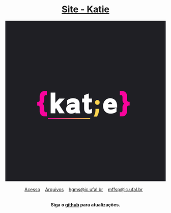 <div align="center">
	<h1>
	<a href = "https://sites.google.com/ic.ufal.br/katie/">
	 Site - Katie
	</a> 
	</h1>
</div>
<div align="center">
	<a href="//www.google.com"><img style="width:100;" src="resources/img/KATIE.png" class="media-object img-responsive img-thumbnail"></a>
<br>
</div>

<p align="center">
	<a href="https://sites.google.com/u/0/s/1UZgxTVBrLxJYyQ9kfKSX2v95Bblq0m2Q/p/1L-r-tQ0We_ZcxukfhNN4ZCbPuiZl2kYl/edit?authuser=0&usp=edit_published_site">Acesso</a>&nbsp;&nbsp;&nbsp;
	<a href=https://github.com/mffdsp/site-katie/tree/master/resources/img">Arquivos</a>&nbsp;&nbsp;&nbsp;
	<a href="mailto:hgms@ic.ufal.br" >hgms@ic.ufal.br</a>&nbsp;&nbsp;&nbsp;
	<a href="mailto:mffsp@ic.ufal.br" >mffsp@ic.ufal.br</a>&nbsp;&nbsp;&nbsp;
	
	
</p>

<br>

<div align="center">
	<b>Siga o <a href="https://github.com/mffdsp/site-katie"> github</a> para atualizações.</b>
</div>
